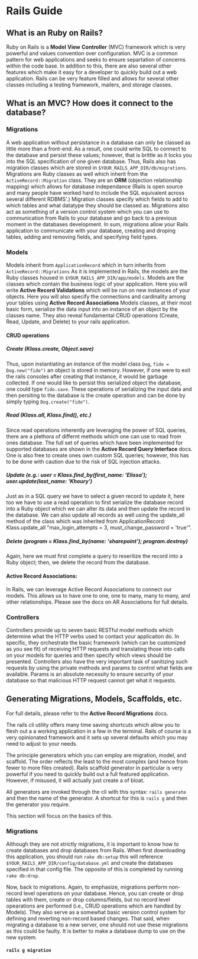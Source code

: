 # Rails Guide

## What is an Ruby on Rails?

Ruby on Rails is a **Model** **View** **Controller** (MVC) framework which is very powerful and values convention over configuration.
MVC is a common pattern for web applications and seeks to ensure separtation of concerns within the code base.
In addition to this, there are also several other features which make it easy for a developer to quickly build out a web application.
Rails can be very feature filled and allows for several other classes including a testing framework, mailers, and storage classes.

## What is an MVC? How does it connect to the database?

### Migrations
A web application without persistance in a database can only be classed as little more than a front-end.
As a result, one could write SQL to connect to the database and persist these values; however, that is brittle as it locks you into the SQL specification of one given database.
Thus, Rails also has migration classes which are stored in `$YOUR_RAILS_APP_DIR/db/migrations`.
Migrations are Ruby classes as well which inherit from the `ActiveRecord::Migration` class.
They are an **ORM** (objection relationship mapping) which allows for database independance (Rails is open source and many people have worked hard to include the SQL equivalent across several different RDBMS'.)
Migration classes specify which fields to add to which tables and what datatype they should be classed as.
Migrations also act as something of a version control system which you can use to communication from Rails to your database and go back to a previous moment in the databases development.
In sum, migrations allow your Rails application to communicate with your database, creating and droping tables, adding and removing fields, and specifying field types.

### Models
Models inherit from `ApplicationRecord` which in turn inherits from `ActiveRecord::Migrations`
As it is implemented in Rails, the models are the Ruby classes housed in `$YOUR_RAILS_APP_DIR/app/models`.
Models are the classes which contain the business logic of your application. Here you will write **Active Record Validations** which will be run on new instances of your objects.
Here you will also specify the connections and cardinality among your tables using **Active Record Associations**
Models classes, at their most basic form, serialize the data input into an instance of an object by the classes name.
They also reveal fundamental CRUD operations (Create, Read, Update, and Delete) to your rails application.


#### CRUD operations

##### Create (Klass.create, Object.save)
Thus, upon instantiating an instance of the model class `Dog`, `fido = Dog.new("fido")` an object is stored in memory.
However, if one were to exit the rails consoles after creating that instance, it would be garbage collected.
If one would like to persist this serialized object the database, one could type `fido.save`.
These operations of serializing the input data and then persiting to the database is the create operation and can be done by simply typing `Dog.create("fido")`.

##### Read (Klass.all, Klass.find(), etc.)
Since read operations inherently are leveraging the power of SQL queries, there are a plethora of differnt methods which one can use to read from ones database.
The full set of queries which have been implemented for supported databases are shown in the **Active Record Query Interface** docs.
One is also free to create ones own custom SQL queries; however, this has to be done with caution due to the risk of SQL injection attacks.

##### Update (e.g.: user = Klass.find_by(first_name: 'Elissa'); user.update(last_name: 'Khoury')
Just as in a SQL query we have to select a given record to update it, here too we have to use a read operation to first serialize the database record into a Ruby object which we can alter its data and then update the record in the database.
We can also update all records as well using the update_all method of the class which was inherited from ApplicationRecord: Klass.update_all "max_login_attempts = 3, must_change_password = 'true'".

##### Delete (program = Klass.find_by(name: 'sharepoint'); program.destroy)
Again, here we must first complete a query to reserilize the record into a Ruby object; then, we delete the record from the database.

#### Active Record Associations:
In Rails, we can leverage Active Record Associations to connect our models. This allows us to have one to one, one to many, many to many, and other relationships.
Please see the docs on AR Associations for full details.

### Controllers
Controllers provide up to seven basic RESTful model methods which determine what the HTTP verbs used to contact your applicaiton do.
In specific, they orchestrate the basic framework (which can be customized as you see fit) of receiving HTTP requests and translating those into calls on your models for queries and then specify which views should be presented.
Controllers also have the very important task of sanitizing such requests by using the private methods and params to control what fields are available.
Params is an absolute necessity to ensure security of your database so that malicious HTTP request cannot get what it requests.

## Generating Migrations, Models, Scaffolds, etc.
For full details, please refer to the **Active Record Migrations** docs.

The rails cli utility offers many time saving shortcuts which allow you to flesh out a 
a working application in a few in the terminal. Rails of course is a very opinionated
framework and it sets up several defaults which you may need to adjust to your needs.

The principle generators which you can employ are migration, model, and scaffold.
The order reflects the least to the most complex (and hence from fewer to more files created).
Rails scaffold generator in particular is very powerful if you need to quickly build out a full featured application.
However, if misused, it will actually just create a of bloat.

All generators are invoked through the cli with this syntax: `rails generate` and then the name of the generator.
A shortcut for this is `rails g` and then the generator you require.

This section will focus on the basics of this.

### Migrations
Although they are not strictly migrations, it is important to know how to create databases and drop databases from Rails.
When first downloading this application, you should run `rake db:setup` this will reference `$YOUR_RAILS_APP_DIR/config/database.yml` and create the databases specified in that config file.
The opposite of this is completed by running `rake db:drop`.

Now, back to migrations. Again, to emphasize, migrations perform non-record level operations on your database. Hence, you can create or drop tables with them, create or drop columns/fields, but no record level opearations are performed (i.e., CRUD operations which are handled by Models).
They also serve as a somewhat basic version control system for defining and reverting non-record based changes. That said, when migrating a database to a new server, one should not use these migrations as this could be faulty. It is better to make a database dump to use on the new system.

#### `rails g migration `

